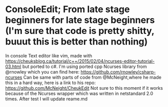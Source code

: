 # ConsoleEdit; From late stage beginners for late stage beginners (I'm sure that code is pretty shitty, buuut this is better than nothing)

In console Text editor like vim, made with https://cheuksblog.ca/tutorial/c++/2015/02/04/ncurses-editor-tutorial-03.html but ported to c#.
I'm using ported cpp Ncurses library from @rnowley which you can find here: https://github.com/rnowley/csharp-ncurses
Can be same with parts of code from @McNeight,where he made this in a hard way, here is a link to his repo: https://github.com/McNeight/CheukEdit
Not sure to this moment if it works because of the Ncurses wrapper which was written in netstandard 2.0 times. After test I will update reame.md
